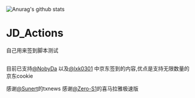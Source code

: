 ![Anurag's github stats](https://github-readme-stats.vercel.app/api?username=adsproo&show_icons=true&theme=merko)
# JD_Actions
自己用来签到脚本测试
##
目前已支持[@NobyDa](https://github.com/NobyDa) 以及[@lxk0301](https://github.com/lxk0301) 中京东签到的内容,优点是支持无限数量的京东cookie

感谢[@Sunert](https://github.com/Sunert)的txnews
感谢[@Zero-S1](https://github.com/Zero-S1)的喜马拉雅极速版
